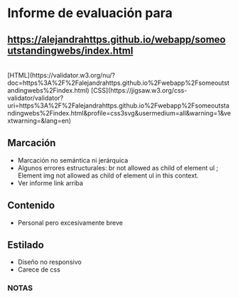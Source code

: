 # Informe de evaluación para<br/>
## https://alejandrahttps.github.io/webapp/someoutstandingwebs/index.html
<br/>
[HTML](https://validator.w3.org/nu/?doc=https%3A%2F%2Falejandrahttps.github.io%2Fwebapp%2Fsomeoutstandingwebs%2Findex.html)
[CSS](https://jigsaw.w3.org/css-validator/validator?uri=https%3A%2F%2Falejandrahttps.github.io%2Fwebapp%2Fsomeoutstandingwebs%2Findex.html&profile=css3svg&usermedium=all&warning=1&vextwarning=&lang=en)
<br/>

## Marcación
- Marcación no semántica ni jerárquica
- Algunos errores estructurales: br not allowed as child of element ul ; Element img not allowed as child of element ul in this context.
- Ver informe link arriba
  
## Contenido
- Personal pero excesivamente breve

## Estilado
- Diseño no responsivo
- Carece de css
  
### NOTAS

